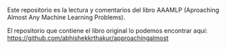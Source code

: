 Este repositorio es la lectura y comentarios del libro AAAMLP (Aproaching Almost Any Machine Learning Problems).

El repositorio que contiene el libro original lo podemos encontrar aquí:
https://github.com/abhishekkrthakur/approachingalmost
